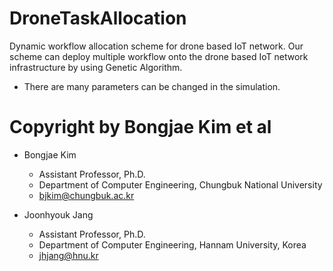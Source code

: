 # DroneTaskAllocation
Dynamic workflow allocation scheme for drone based IoT network.
Our scheme can deploy multiple workflow onto the drone based IoT network infrastructure by using Genetic Algorithm.

- There are many parameters can be changed in the simulation.

# Copyright by Bongjae Kim et al
- Bongjae Kim
    * Assistant Professor, Ph.D.
    * Department of Computer Engineering, Chungbuk National University
    * bjkim@chungbuk.ac.kr
  
- Joonhyouk Jang
    * Assistant Professor, Ph.D.
    * Department of Computer Engineering, Hannam University, Korea
    * jhjang@hnu.kr

